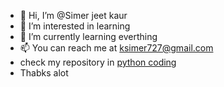 - 👋 Hi, I’m @Simer jeet kaur
- 👀 I’m interested in learning
- 🌱 I’m currently learning everthing
- 📫 You can reach me at ksimer727@gmail.com
- check my repository in [python coding](https://github.com/Simer123k/Sophomore-Python-Digipodium-course)
- Thabks alot
<!---
Simer123k/Simer123k is a ✨ special ✨ repository because its `README.md` (this file) appears on your GitHub profile.
You can click the Preview link to take a look at your changes.
--->
